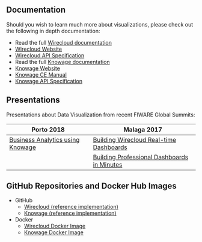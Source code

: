 
## Documentation

Should you wish to learn much more about visualizations, please check out the following in depth documentation:

  - Read the full [Wirecloud documentation](http://wirecloud.readthedocs.org/en/latest/)
  - [Wirecloud Website](https://conwet.fi.upm.es/wirecloud/)
  - [Wirecloud API Specification](http://docs.fiwareapplicationmashup.apiary.io)
  - Read the full [Knowage documentation](https://knowage.readthedocs.io/en/latest/)
  - [Knowage Website](https://www.knowage-suite.com/)
  - [Knowage CE Manual](http://download.forge.ow2.org/knowage/Knowage_6.x_CE_Manual.pdf)
  - [Knowage API Specification](https://knowage.docs.apiary.io/)


## Presentations

Presentations about Data Visualization from recent FIWARE Global Summits:

| Porto 2018 | Malaga 2017 |
|------------|-------------|
|[Business Analytics using Knowage](https://www.slideshare.net/FI-WARE/fiware-global-summit-business-intelligence-using-knowage-97030885)|[Building Wirecloud Real-time Dashboards](https://www.slideshare.net/FI-WARE/fiware-tech-summit-miguel-jimenez-building-realtime-dashboards-to-monitor-context)|
||[Building Professional Dashboards in Minutes](https://www.slideshare.net/FI-WARE/fiware-tech-summit-professional-dashboards-for-dummies)|



## GitHub Repositories and Docker Hub Images

* GitHub
    * [Wirecloud (reference implementation)](https://github.com/Wirecloud/wirecloud)
    * [Knowage (reference implementation)](https://github.com/KnowageLabs/Knowage-Server)
* Docker
    * [Wirecloud Docker Image](https://hub.docker.com/r/fiware/wirecloud/)
    * [Knowage Docker Image](https://hub.docker.com/r/fiware/knowage-server-docker/)

